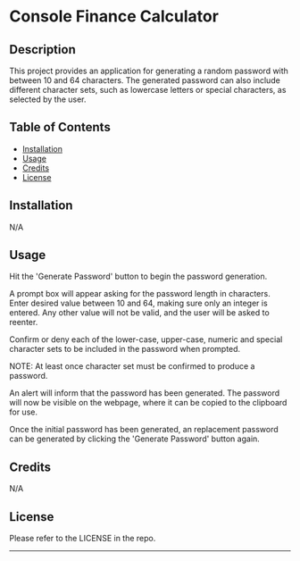 # Console Finance Calculator


## Description

This project provides an application for generating a random password with between 10 and 64 characters. The generated password can also include different character sets, such as lowercase letters or special characters, as selected by the user.



## Table of Contents

- [Installation](#installation)
- [Usage](#usage)
- [Credits](#credits)
- [License](#license)


## Installation

N/A 


## Usage

Hit the 'Generate Password' button to begin the password generation.

A prompt box will appear asking for the password length in characters. Enter desired value between 10 and 64, making sure only an integer is entered. Any other value will not be valid, and the user will be asked to reenter.

Confirm or deny each of the lower-case, upper-case, numeric and special character sets to be included in the password when prompted. 

NOTE: At least once character set must be confirmed to produce a password.

An alert will inform that the password has been generated. The password will now be visible on the webpage, where it can be copied to the clipboard for use. 

Once the initial password has been generated, an replacement password can be generated by clicking the 'Generate Password' button again.


## Credits

N/A 


## License

Please refer to the LICENSE in the repo. 

---